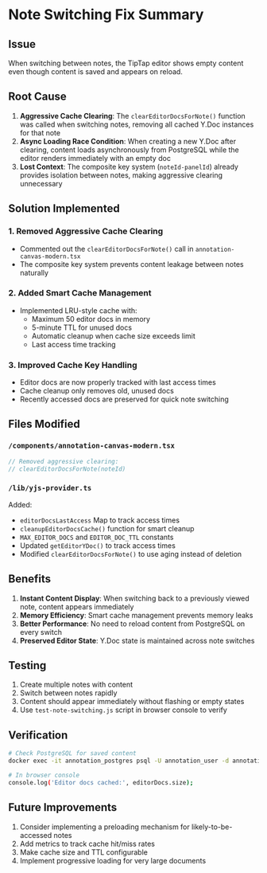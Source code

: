 # Note Switching Fix Summary

## Issue
When switching between notes, the TipTap editor shows empty content even though content is saved and appears on reload.

## Root Cause
1. **Aggressive Cache Clearing**: The `clearEditorDocsForNote()` function was called when switching notes, removing all cached Y.Doc instances for that note
2. **Async Loading Race Condition**: When creating a new Y.Doc after clearing, content loads asynchronously from PostgreSQL while the editor renders immediately with an empty doc
3. **Lost Context**: The composite key system (`noteId-panelId`) already provides isolation between notes, making aggressive clearing unnecessary

## Solution Implemented

### 1. Removed Aggressive Cache Clearing
- Commented out the `clearEditorDocsForNote()` call in `annotation-canvas-modern.tsx`
- The composite key system prevents content leakage between notes naturally

### 2. Added Smart Cache Management
- Implemented LRU-style cache with:
  - Maximum 50 editor docs in memory
  - 5-minute TTL for unused docs
  - Automatic cleanup when cache size exceeds limit
  - Last access time tracking

### 3. Improved Cache Key Handling
- Editor docs are now properly tracked with last access times
- Cache cleanup only removes old, unused docs
- Recently accessed docs are preserved for quick note switching

## Files Modified

### `/components/annotation-canvas-modern.tsx`
```typescript
// Removed aggressive clearing:
// clearEditorDocsForNote(noteId)
```

### `/lib/yjs-provider.ts`
Added:
- `editorDocsLastAccess` Map to track access times
- `cleanupEditorDocsCache()` function for smart cleanup
- `MAX_EDITOR_DOCS` and `EDITOR_DOC_TTL` constants
- Updated `getEditorYDoc()` to track access times
- Modified `clearEditorDocsForNote()` to use aging instead of deletion

## Benefits
1. **Instant Content Display**: When switching back to a previously viewed note, content appears immediately
2. **Memory Efficiency**: Smart cache management prevents memory leaks
3. **Better Performance**: No need to reload content from PostgreSQL on every switch
4. **Preserved Editor State**: Y.Doc state is maintained across note switches

## Testing
1. Create multiple notes with content
2. Switch between notes rapidly
3. Content should appear immediately without flashing or empty states
4. Use `test-note-switching.js` script in browser console to verify

## Verification
```bash
# Check PostgreSQL for saved content
docker exec -it annotation_postgres psql -U annotation_user -d annotation_db -c "SELECT doc_name, LENGTH(updates) as size FROM yjs_updates WHERE doc_name LIKE '%-panel-%';"

# In browser console
console.log('Editor docs cached:', editorDocs.size);
```

## Future Improvements
1. Consider implementing a preloading mechanism for likely-to-be-accessed notes
2. Add metrics to track cache hit/miss rates
3. Make cache size and TTL configurable
4. Implement progressive loading for very large documents